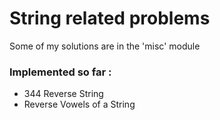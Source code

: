 # String related problems

Some of my solutions are in the 'misc' module

### Implemented so far :

- 344 Reverse String
- Reverse Vowels of a String